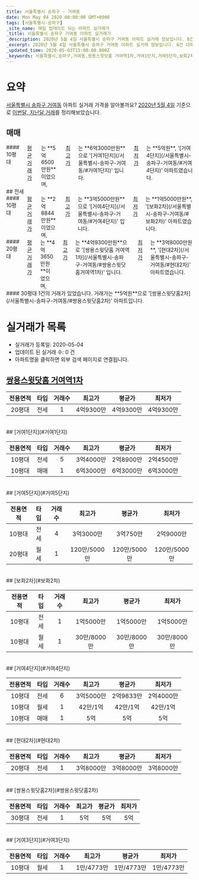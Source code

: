 ```yaml
---
title: 서울특별시 송파구 - 거여동
date: Mon May 04 2020 00:00:00 GMT+0900
tags: [서울특별시-송파구]
_site_name: 매일 업데이트 되는 아파트 실거래가
_title: 서울특별시 송파구 거여동 아파트 실거래가
_description: 2020년 5월 4일 서울특별시 송파구 거여동 아파트 실거래 정보입니다. 8건 아파트 정보가 있습니다.
_excerpt: 2020년 5월 4일 서울특별시 송파구 거여동 아파트 실거래 정보입니다. 8건 아파트 정보가 있습니다.
_updated_time: 2020-05-03T15:00:00.000Z
_keywords: 서울특별시,송파구,거여동,쌍용스윗닷홈 거여역1차,거여1단지,거여5단지,보화2차,거여4단지,현대2차,쌍용스윗닷홈2차,거여3단지
---
```





# 요약
<ins>서울특별시 송파구 거여동</ins> 아파트 실거래 가격을 알아볼까요? <ins>2020년 5월 4일</ins> 기준으로 <ins>이번달, 지난달 거래</ins>를 정리해보았습니다.

## 매매
<div class="container">
<div class="twelve columns" markdown="1">
#### 10평대
<ins>평균 거래가</ins>는 **5억6500만원**이었으며, <ins>최고가</ins>는 **6억3000만원**으로 '[거여1단지](/서울특별시-송파구-거여동/#거여1단지)' 입니다. <ins>최저가</ins>는 **5억원**, '[거여4단지](/서울특별시-송파구-거여동/#거여4단지)' 아파트였습니다.
</div>
</div>
## 전세
<div class="container">
<div class="six columns" markdown="1">
#### 10평대
<ins>평균 거래가</ins>는 **2억8844만원**이었으며, <ins>최고가</ins>는 **3억5000만원**으로 '[거여4단지](/서울특별시-송파구-거여동/#거여4단지)' 입니다. <ins>최저가</ins>는 **1억5000만원**, '[보화2차](/서울특별시-송파구-거여동/#보화2차)' 아파트였습니다.
</div>
<div class="six columns" markdown="1">
#### 20평대
<ins>평균 거래가</ins>는 **4억3650만원**이었으며, <ins>최고가</ins>는 **4억9300만원**으로 '[쌍용스윗닷홈 거여역1차](/서울특별시-송파구-거여동/#쌍용스윗닷홈거여역1차)' 입니다. <ins>최저가</ins>는 **3억8000만원**, '[현대2차](/서울특별시-송파구-거여동/#현대2차)' 아파트였습니다.
</div>
</div>
<div class="container">
<div class="twelve columns" markdown="1">
#### 30평대
1건의 거래가 있었습니다. 거래가는 **5억원**으로 '[쌍용스윗닷홈2차](/서울특별시-송파구-거여동/#쌍용스윗닷홈2차)' 아파트입니다.
</div>
</div>



# 실거래가 목록
- 실거래가 등록일: 2020-05-04
- 업데이트 된 실거래 수: 0 건
- 아파트명을 클릭하면 외부 검색 페이지로 연결됩니다.

## [쌍용스윗닷홈 거여역1차](#쌍용스윗닷홈거여역1차)

|전용면적|타입|거래수|최고가|평균가|최저가|
|:---:|:---:|:---:|:---:|:---:|:---:|
|20평대|<span class="deal-type-2">전세</span>|1|4억9300만|4억9300만|4억9300만|

<br/>
## [거여1단지](#거여1단지)

|전용면적|타입|거래수|최고가|평균가|최저가|
|:---:|:---:|:---:|:---:|:---:|:---:|
|10평대|<span class="deal-type-2">전세</span>|5|3억4000만|2억8900만|2억4500만|
|10평대|<span class="deal-type-1">매매</span>|1|6억3000만|6억3000만|6억3000만|

<br/>
## [거여5단지](#거여5단지)

|전용면적|타입|거래수|최고가|평균가|최저가|
|:---:|:---:|:---:|:---:|:---:|:---:|
|10평대|<span class="deal-type-2">전세</span>|4|3억3000만|3억750만|2억9000만|
|20평대|<span class="deal-type-3">월세</span>|1|120만/5000만|120만/5000만|120만/5000만|

<br/>
## [보화2차](#보화2차)

|전용면적|타입|거래수|최고가|평균가|최저가|
|:---:|:---:|:---:|:---:|:---:|:---:|
|10평대|<span class="deal-type-2">전세</span>|1|1억5000만|1억5000만|1억5000만|
|10평대|<span class="deal-type-3">월세</span>|1|30만/8000만|30만/8000만|30만/8000만|

<br/>
## [거여4단지](#거여4단지)

|전용면적|타입|거래수|최고가|평균가|최저가|
|:---:|:---:|:---:|:---:|:---:|:---:|
|10평대|<span class="deal-type-2">전세</span>|6|3억5000만|2억9833만|2억4000만|
|10평대|<span class="deal-type-3">월세</span>|1|42만/1억|42만/1억|42만/1억|
|10평대|<span class="deal-type-1">매매</span>|1|5억|5억|5억|

<br/>
## [현대2차](#현대2차)

|전용면적|타입|거래수|최고가|평균가|최저가|
|:---:|:---:|:---:|:---:|:---:|:---:|
|20평대|<span class="deal-type-2">전세</span>|1|3억8000만|3억8000만|3억8000만|

<br/>
## [쌍용스윗닷홈2차](#쌍용스윗닷홈2차)

|전용면적|타입|거래수|최고가|평균가|최저가|
|:---:|:---:|:---:|:---:|:---:|:---:|
|30평대|<span class="deal-type-2">전세</span>|1|5억|5억|5억|

<br/>
## [거여3단지](#거여3단지)

|전용면적|타입|거래수|최고가|평균가|최저가|
|:---:|:---:|:---:|:---:|:---:|:---:|
|10평대|<span class="deal-type-3">월세</span>|1|1만/4773만|1만/4773만|1만/4773만|

<br/>



